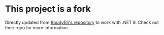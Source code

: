 # This project is a fork
Directly updated from [RoudyES's repository](https://github.com/RoudyES/Darknet-Yolov4-EmguCV) to work with .NET 9. Check out their repo for more information.
